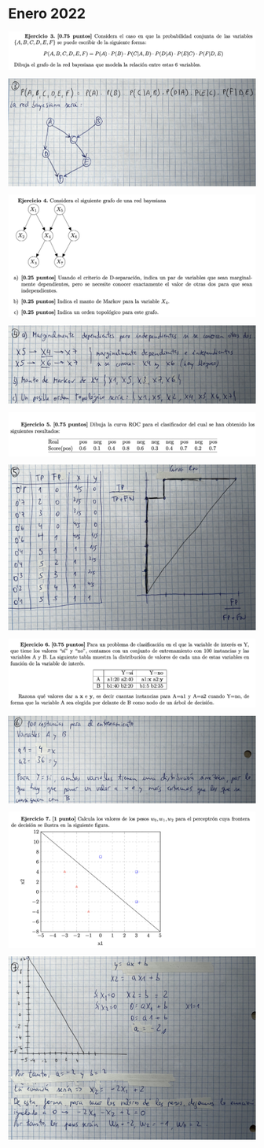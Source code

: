 # Enero 2022

![](./img/Pasted%20image%2020231209121317.png)

![](./img/IMG_6334.jpeg)

![](./img/Pasted%20image%2020231209121705.png)

![](./img/IMG_6335.jpeg)

![](./img/Pasted%20image%2020231209121727.png)

![](./img/IMG_6336.jpeg)

![](./img/Pasted%20image%2020231209121747.png)

![](./img/IMG_6337.jpeg)

![](./img/Pasted%20image%2020231209121805.png)

![](./img/IMG_6338.jpeg)

